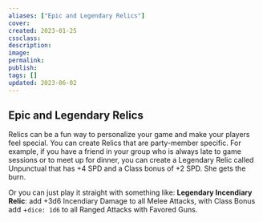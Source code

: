 ```yaml
---
aliases: ["Epic and Legendary Relics"]
cover: 
created: 2023-01-25
cssclass: 
description: 
image: 
permalink: 
publish: 
tags: []
updated: 2023-06-02
---
```


## Epic and Legendary Relics

Relics can be a fun way to personalize your game and make your players feel special. You can create Relics that are party-member specific. For example, if you have a friend in your group who is always late to game sessions or to meet up for dinner, you can create a Legendary Relic called Unpunctual that has +4 SPD and a Class bonus of +2 SPD. She gets the burn.

Or you can just play it straight with something like: 
**Legendary Incendiary Relic**: add +3d6 Incendiary Damage to all Melee Attacks, with Class Bonus add +`dice: 1d6` to all Ranged Attacks with Favored Guns.
